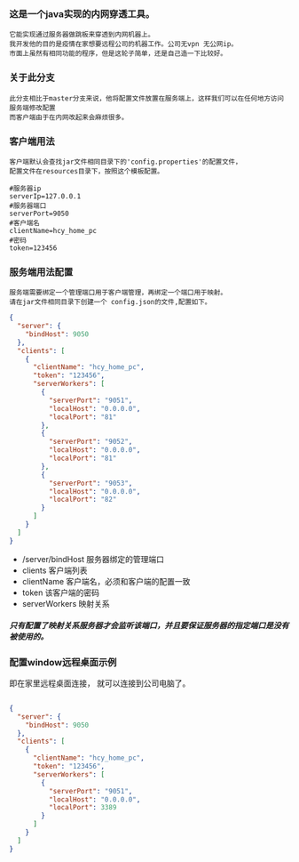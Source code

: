 ### 这是一个java实现的内网穿透工具。
    它能实现通过服务器做跳板来穿透到内网机器上。
    我开发他的目的是疫情在家想要远程公司的机器工作。公司无vpn 无公网ip。
    市面上虽然有相同功能的程序，但是这轮子简单，还是自己造一下比较好。


### 关于此分支
    此分支相比于master分支来说，他将配置文件放置在服务端上，这样我们可以在任何地方访问服务端修改配置
    而客户端由于在内网改起来会麻烦很多。


### 客户端用法

    客户端默认会查找jar文件相同目录下的'config.properties'的配置文件，
    配置文件在resources目录下，按照这个模板配置。

```properties
#服务器ip
serverIp=127.0.0.1
#服务器端口
serverPort=9050
#客户端名
clientName=hcy_home_pc
#密码
token=123456
```





### 服务端用法配置

    服务端需要绑定一个管理端口用于客户端管理，再绑定一个端口用于映射。
    请在jar文件相同目录下创建一个 config.json的文件,配置如下。


```json
{
  "server": {
    "bindHost": 9050
  },
  "clients": [
    {
      "clientName": "hcy_home_pc",
      "token": "123456",
      "serverWorkers": [
        {
          "serverPort": "9051",
          "localHost": "0.0.0.0",
          "localPort": "81"
        },
        {
          "serverPort": "9052",
          "localHost": "0.0.0.0",
          "localPort": "81"
        },
        {
          "serverPort": "9053",
          "localHost": "0.0.0.0",
          "localPort": "82"
        }
      ]
    }
  ]
}
```



- /server/bindHost 服务器绑定的管理端口
- clients  客户端列表
- clientName 客户端名，必须和客户端的配置一致
- token 该客户端的密码
- serverWorkers 映射关系



##### 只有配置了映射关系服务器才会监听该端口，并且要保证服务器的指定端口是没有被使用的。




### 配置window远程桌面示例
即在家里远程桌面连接， 就可以连接到公司电脑了。
```json
 
{
  "server": {
    "bindHost": 9050
  },
  "clients": [
    {
      "clientName": "hcy_home_pc",
      "token": "123456",
      "serverWorkers": [
        {
          "serverPort": "9051",
          "localHost": "0.0.0.0",
          "localPort": 3389
        }
      ]
    }
  ]
}
```
